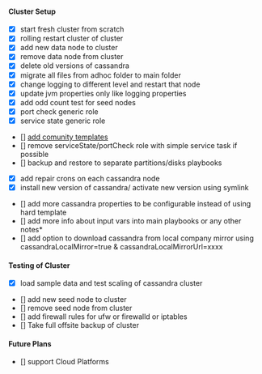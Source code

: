 #### Cluster Setup

- [x] start fresh cluster from scratch
- [x] rolling restart cluster of cluster
- [x] add new data node to cluster
- [x] remove data node from cluster
- [x] delete old versions of cassandra
- [x] migrate all files from adhoc folder to main folder
- [x] change logging to different level and restart that node
- [x] update jvm properties only like logging properties
- [x] add odd count test for seed nodes
- [x] port check generic role
- [x] service state generic role
- [] [add comunity templates](https://github.com/116davinder/apache-cassandra-cluster-mgmt/community)
- [] remove serviceState/portCheck role with simple service task if possible
- [] backup and restore to separate partitions/disks playbooks
- [x] add repair crons on each cassandra node
- [x] install new version of cassandra/ activate new version using symlink
- [] add more cassandra properties to be configurable instead of using hard template
- [] add more info about input vars into main playbooks or any other notes*
- [] add option to download cassandra from local company mirror using cassandraLocalMirror=true & cassandraLocalMirrorUrl=xxxx

#### Testing of Cluster
- [x] load sample data and test scaling of cassandra cluster
- [] add new seed node to cluster
- [] remove seed node from cluster
- [] add firewall rules for ufw or firewalld or iptables
- [] Take full offsite backup of cluster

#### Future Plans
- [] support Cloud Platforms
